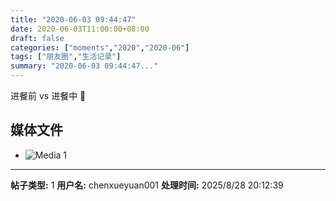```yaml
---
title: "2020-06-03 09:44:47"
date: 2020-06-03T11:00:00+08:00
draft: false
categories: ["moments","2020","2020-06"]
tags: ["朋友圈","生活记录"]
summary: "2020-06-03 09:44:47..."
---
```


进餐前 vs 进餐中 🤣

## 媒体文件

- ![Media 1](/Moments/photos/2020-06-03/202006030944470.jpg)

---

**帖子类型:** 1
**用户名:** chenxueyuan001
**处理时间:** 2025/8/28 20:12:39